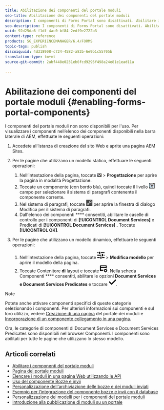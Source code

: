 ```yaml
---
title: Abilitazione dei componenti del portale moduli
seo-title: Abilitazione dei componenti del portale moduli
description: I componenti di Forms Portal sono disattivati. Abilitare i gruppi Document Services e Document Services Predicates per abilitare i componenti di Forms Portal.
seo-description: I componenti di Forms Portal sono disattivati. Abilitare i gruppi Document Services e Document Services Predicates per abilitare i componenti di Forms Portal.
uuid: 92d25da6-f1df-4ac0-bf84-2edf9e2722b3
content-type: reference
products: SG_EXPERIENCEMANAGER/6.4/FORMS
topic-tags: publish
discoiquuid: 4d318908-c724-4582-a82b-6e9b1c55705b
translation-type: tm+mt
source-git-commit: 2abf448e0231eb6fcd9295f498a24e81e1ead11a

---
```



# Abilitazione dei componenti del portale moduli {#enabling-forms-portal-components}

I componenti del portale moduli non sono disponibili per l&#39;uso. Per visualizzare i componenti nell’elenco dei componenti disponibili nella barra laterale di AEM, effettuate le seguenti operazioni:

1. Accedete all’istanza di creazione del sito Web e aprite una pagina AEM Sites.

1. Per le pagine che utilizzano un modello statico, effettuare le seguenti operazioni:

   1. Nell’intestazione della pagina, toccate ![canvas-menu a discesa](assets/canvas-drop-down.png) > **Progettazione** per aprire la pagina in modalità Progettazione.
   1. Toccate un componente (con bordo blu), quindi toccate il livello ![del](assets/field-level.png) campo per selezionare il sistema di paragrafi contenente il componente corrente.
   1. Nel sistema di paragrafi, toccate ![settings_icon](assets/settings_icon.png) per aprire la finestra di dialogo Modifica per il sistema di paragrafi.
   1. Dall&#39;elenco dei componenti **** consentiti, abilitare le caselle di controllo per i componenti di **[!UICONTROL Document Services]** e Predicati di **[!UICONTROL Document Services]** . Toccate **[!UICONTROL OK]**.

1. Per le pagine che utilizzano un modello dinamico, effettuare le seguenti operazioni:

   1. Nell’intestazione della pagina, toccate ![proprietà](assets/properties.png) > **Modifica modello** per aprire il modello della pagina.
   1. Toccate Contenitore **di** layout e toccate ![FeedManagement](assets/FeedManagement.png). Nella scheda Componenti **** consentiti, abilitare le opzioni **Document Services e Document Services Predicates** e toccare ![aem_6_3_forms_save](assets/aem_6_3_forms_save.png).

>[!NOTE]
>
>Potete anche attivare componenti specifici di queste categorie selezionando i componenti. Per ulteriori informazioni sui componenti e sul loro utilizzo, vedere [Creazione di una pagina](/help/forms/using/creating-form-portal-page.md) del portale dei moduli e [Incorporazione di un componente collegamento in una pagina](/help/forms/using/embedding-link-component-page.md).

Ora, le categorie di componenti di Document Services e Document Services Predicates sono disponibili nel browser Componenti. I componenti sono abilitati per tutte le pagine che utilizzano lo stesso modello.

## Articoli correlati

* [Abilitare i componenti del portale moduli](/help/forms/using/enabling-forms-portal-components.md)
* [Pagina del portale moduli](/help/forms/using/creating-form-portal-page.md)
* [Elencare i moduli in una pagina Web utilizzando le API](/help/forms/using/listing-forms-webpage-using-apis.md)
* [Uso del componente Bozze e invii](/help/forms/using/draft-submission-component.md)
* [Personalizzazione dell&#39;archiviazione delle bozze e dei moduli inviati](/help/forms/using/draft-submission-component.md)
* [Esempio per l’integrazione del componente bozze e invii con il database](/help/forms/using/integrate-draft-submission-database.md)
* [Personalizzazione dei modelli per i componenti del portale moduli](/help/forms/using/customizing-templates-forms-portal-components.md)
* [Introduzione alla pubblicazione di moduli su un portale](/help/forms/using/introduction-publishing-forms.md)
